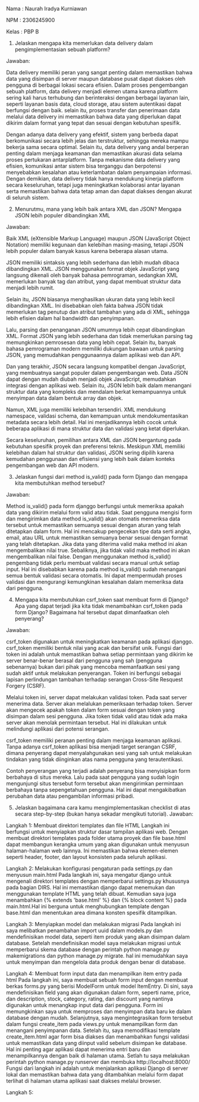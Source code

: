 Nama : Naurah Iradya Kurniawan

NPM : 2306245900

Kelas : PBP B

1)  Jelaskan mengapa kita memerlukan data delivery dalam pengimplementasian sebuah platform?

Jawaban:

Data delivery memiliki peran yang sangat penting dalam memastikan bahwa data yang disimpan di server maupun database pusat dapat diakses oleh pengguna di berbagai lokasi secara efisien. Dalam proses pengembangan sebuah platform, data delivery menjadi elemen utama karena platform sering kali harus terhubung dan berinteraksi dengan berbagai layanan lain, seperti layanan basis data, cloud storage, atau sistem autentikasi dapat berfungsi dengan baik. selain itu, proses transfer dan penerimaan data melalui data delivery ini memastikan bahwa data yang diperlukan dapat dikirim dalam format yang tepat dan sesuai dengan kebutuhan spesifik.

Dengan adanya data delivery yang efektif, sistem yang berbeda dapat berkomunikasi secara lebih jelas dan terstruktur, sehingga mereka mampu bekerja sama secara optimal. Selain itu, data delivery yang andal berperan penting dalam menjaga keamanan dan memastikan akurasi data selama proses pertukaran antarplatform. Tanpa mekanisme data delivery yang efisien, komunikasi antar sistem bisa terganggu dan berpotensi menyebabkan kesalahan atau keterlambatan dalam penyampaian informasi. Dengan demikian, data delivery tidak hanya mendukung kinerja platform secara keseluruhan, tetapi juga meningkatkan kolaborasi antar layanan serta memastikan bahwa data tetap aman dan dapat diakses dengan akurat di seluruh sistem.

2) Menurutmu, mana yang lebih baik antara XML dan JSON? Mengapa JSON lebih populer dibandingkan XML

Jawaban:

Baik XML (eXtensible Markup Language) maupun JSON (JavaScript Object Notation) memiliki kegunaan dan kelebihan masing-masing, tetapi JSON lebih populer dalam banyak kasus karena beberapa alasan utama. 

JSON memiliki sintaksis yang lebih sederhana dan lebih mudah dibaca dibandingkan XML. JSON menggunakan format objek JavaScript yang langsung dikenali oleh banyak bahasa pemrograman, sedangkan XML memerlukan banyak tag dan atribut, yang dapat membuat struktur data menjadi lebih rumit.

Selain itu, JSON biasanya menghasilkan ukuran data yang lebih kecil dibandingkan XML. Ini disebabkan oleh fakta bahwa JSON tidak memerlukan tag penutup dan atribut tambahan yang ada di XML, sehingga lebih efisien dalam hal bandwidth dan penyimpanan.

Lalu, parsing dan penanganan JSON umumnya lebih cepat dibandingkan XML. Format JSON yang lebih sederhana dan tidak memerlukan parsing tag memungkinkan pemrosesan data yang lebih cepat. Selain itu, banyak bahasa pemrograman modern memiliki dukungan bawaan untuk parsing JSON, yang memudahkan penggunaannya dalam aplikasi web dan API.

Dan yang terakhir, JSON secara langsung kompatibel dengan JavaScript, yang membuatnya sangat populer dalam pengembangan web. Data JSON dapat dengan mudah diubah menjadi objek JavaScript, memudahkan integrasi dengan aplikasi web. Selain itu, JSON lebih baik dalam menangani struktur data yang kompleks dan mendalam berkat kemampuannya untuk menyimpan data dalam bentuk array dan objek.

Namun, XML juga memiliki kelebihan tersendiri. XML mendukung namespace, validasi schema, dan kemampuan untuk mendokumentasikan metadata secara lebih detail. Hal ini menjadikannya lebih cocok untuk beberapa aplikasi di mana struktur data dan validasi yang ketat diperlukan.

Secara keseluruhan, pemilihan antara XML dan JSON bergantung pada kebutuhan spesifik proyek dan preferensi teknis. Meskipun XML memiliki kelebihan dalam hal struktur dan validasi, JSON sering dipilih karena kemudahan penggunaan dan efisiensi yang lebih baik dalam konteks pengembangan web dan API modern.


3) Jelaskan fungsi dari method is_valid() pada form Django dan mengapa kita membutuhkan method tersebut?

Jawaban:

Method is_valid() pada form djanggo berfungsi untuk memeriksa apakah data yang dikirim melalui form valid atau tidak. Saat pengguna mengisi form dan mengirimkan data method is_valid() akan otomatis memeriksa data tersebut untuk memastikan semuanya sesuai dengan aturan yang telah ditetapkan dalam form. Hal ini mencakup pengecekan tipe data serti angka, email, atau URL untuk memastikan semuanya benar sesuai dengan format yang telah ditetapkan. Jika data yang diterima valid maka method ini akan mengembalikan nilai true. Sebaliknya, jika tidak valid maka method ini akan mengembalikan nilai false. Dengan menggunakan method is_valid() pengembang tidak perlu membuat validasi secara manual untuk setiap input. Hal ini disebabkan karena pada method is_valid() sudah menangani semua bentuk validasi secara otomatis. Ini dapat mempermudah proses validasi dan mengurangi kemungkinan kesalahan dalam memeriksa data dari pengguna.

4) Mengapa kita membutuhkan csrf_token saat membuat form di Django? Apa yang dapat terjadi jika kita tidak menambahkan csrf_token pada form Django? Bagaimana hal tersebut dapat dimanfaatkan oleh penyerang?

Jawaban:

csrf_token digunakan untuk meningkatkan keamanan pada aplikasi djanggo. csrf_token memiliki bentuk nilai yang acak dan bersifat unik. Fungsi dari token ini adalah untuk memastikan bahwa setiap permintaan yang dikirim ke server benar-benar berasal dari pengguna yang sah (pengguna sebenarnya) bukan dari pihak yang mencoba memanfaatkan sesi yang sudah aktif untuk melakukan penyerangan. Token ini berfungsi sebagai lapisan perlindungan tambahan terhadap serangan Cross-Site Resquest Forgery (CSRF). 

Melalui token ini, server dapat melakukan validasi token. Pada saat server menerima data. Server akan melalukan pemeriksaan terhadap token. Server akan mengecek apakah token dalam form sesuai dengan token yang disimpan dalam sesi pengguna. Jika token tidak valid atau tidak ada maka server akan menolak permintaan tersebut. Hal ini dilakukan untuk melindungi aplikasi dari potensi serangan. 

csrf_token memiliki peranan penting dalam menjaga keamanan aplikasi. Tanpa adanya csrf_token aplikasi bisa menjadi target serangan CSRF, dimana penyerang dapat menyalahgunakan sesi yang sah untuk melakukan tindakan yang tidak diinginkan atas nama pengguna yang terautentikasi. 

Contoh penyerangan yang terjadi adalah penyerang bisa menyisipkan form berbahaya di situs mereka. Lalu pada saat pengguna yang sudah login mengunjungi situs tersebut form tersebut akan mengirimkan permintaan berbahaya tanpa sepengetahuan pengguna. Hal ini dapat mengakibatkan perubahan data atau pengambilan informasi pribadi.

5) Jelaskan bagaimana cara kamu mengimplementasikan checklist di atas secara step-by-step (bukan hanya sekadar mengikuti tutorial).
Jawaban:

Langkah 1: Membuat direktori templates dan file HTML
Langkah ini berfungsi untuk menyiapkan struktur dasar tampilan aplikasi web. Dengan membuat direktori templates pada folder utama proyek dan file base.html dapat membangun kerangka umum yang akan digunakan untuk menyusun halaman-halaman web lainnya. Ini memastikan bahwa elemen-elemen seperti header, footer, dan layout konsisten pada seluruh aplikasi.

Langkah 2: Melakukan konfigurasi pengaturan pada settings.py dan menyusun main.html
Pada langkah ini, saya mengatur django untuk mengenali direktori templates dengan memperbarui settings.py khususnya pada bagian DIRS. Hal ini memastikan django dapat menemukan dan menggunakan template HTML yang telah dibuat. Kemudian saya juga menambahkan {% extends 'base.html' %} dan {% block content %} pada main.html.Hal ini berguna untuk menghubungkan template dengan base.html dan menentukan area dimana konsten spesifik ditampilkan.

Langkah 3: Menyiapkan model dan melakukan migrasi
Pada langkah ini saya melibatkan penambahan import uuid dalam models.py dan mendefinisikan model data, seperti item produk yang akan disimpan dalam database. Setelah mendefinisikan model saya melakukan migrasi untuk memperbarui skema database dengan perintah python manage.py makemigrations dan python manage.py migrate. hal ini memudahkan saya untuk menyimpan dan mengelola data produk dengan benar di database.

Langkah 4: Membuat form input data dan menampilkan item entry pada html
Pada langkah ini, saya membuat sebuah form input dengan membuat berkas forms.py yang berisi ModelForm untuk model ItemEntry. Di sini, saya mendefinisikan field yang akan digunakan dalam form, seperti name, price, dan description, stock, category, rating, dan discount yang nantinya digunakan untuk menangkap input data dari pengguna. Form ini memungkinkan saya untuk memproses dan menyimpan data baru ke dalam database dengan mudah. Selanjutnya, saya mengintegrasikan form tersebut dalam fungsi create_item pada views.py untuk menampilkan form dan menangani penyimpanan data. Setelah itu, saya memodifikasi template create_item.html agar form bisa diakses dan menambahkan fungsi validasi untuk memastikan data yang diinput valid sebelum disimpan ke database. Hal ini penting agar aplikasi dapat menerima entri baru dan menampilkannya dengan baik di halaman utama. Setlah tu saya melakukan perintah python manage.py runserver dan membuka http://localhost:8000/ Fungsi dari langkah ini adalah untuk menjalankan aplikasi Django di server lokal dan memastikan bahwa data yang ditambahkan melalui form dapat terlihat di halaman utama aplikasi saat diakses melalui browser.

Langkah 5: 







